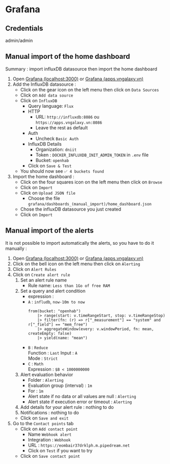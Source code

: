 # Grafana

## Credentials

admin/admin

## Manual import of the home dashboard

Summary : import influxDB datasource then import the home dashboard

1. Open [Grafana (localhost:3000)](http://localhost:3000) or [Grafana (apps.vngalaxy.vn)](https://apps.vngalaxy.vn:3000)
2. Add the InfluxDB datasource :
   - Click on the gear icon on the left menu then click on `Data Sources`
   - Click on `Add data source`
   - Click on `InfluxDB`
      - Query language: `Flux`
      - HTTP
        - URL: `http://influxdb:8086` ou `https://apps.vngalaxy.vn:8086`
        - Leave the rest as default
       - Auth
         - Uncheck `Basic Auth`
       - InfluxDB Details
         - Organization: `dniit`
         - Token : `DOCKER_INFLUXDB_INIT_ADMIN_TOKEN` in `.env` file
         - Bucket: `openhab`
       - Click on `Save & Test`  
   - You should now see `✅ 4 buckets found`
3. Import the home dashboard :
   - Click on the four squares icon on the left menu then click on `Browse`
   - Click on `Import`
   - Click on `Upload JSON file`
     - Choose the file `grafana/dashboards_(manual_import)/home_dashboard.json`
   - Chose the influxDB datasource you just created
   - Click on `Import`

## Manual import of the alerts

It is not possible to import automatically the alerts, so you have to do it manually : 

1. Open [Grafana (localhost:3000)](http://localhost:3000) or [Grafana (apps.vngalaxy.vn)](https://apps.vngalaxy.vn:3000)
2. Click on the bell icon on the left menu then click on `Alerting`
3. Click on `Alert Rules`
4. Click on `Create alert rule`
   1. Set an alert rule name 
      - Rule name: `Less than 1Go of free RAM`
   2. Set a query and alert condition
      - expression : 
      - `A` : `infludb`, `now-10m to now`
          ```
          from(bucket: "openhab")
              |> range(start: v.timeRangeStart, stop: v.timeRangeStop)
              |> filter(fn: (r) => r["_measurement"] == "system" and r["_field"] == "mem_free")
              |> aggregateWindow(every: v.windowPeriod, fn: mean, createEmpty: false)
              |> yield(name: "mean")
          ```
      - `B` : `Reduce`  
        Function : `Last` Input : `A`  
        Mode : `Strict`  
      - `C` : `Math`  
        Expression : `$B < 1000000000`
   3. Alert evaluation behavior
        - Folder : `Alerting`
        - Evaluation group (interval) : `1m`
        - For : `1m`
        - Alert state if no data or all values are null : `Alerting`
        - Alert state if execution error or timeout : `Alerting`
   4. Add details for your alert rule : nothing to do
   5. Notifications : nothing to do
   - Click on `Save and exit`
5. Go to the `Contact points` tab
   - Click on `Add contact point`
     - Name `Webhook alert`
     - Integration : `Webhook`
     - URL : `https://eombair37drklph.m.pipedream.net`
     - Click on `Test` if you want to try
   - Click on `Save contact point`